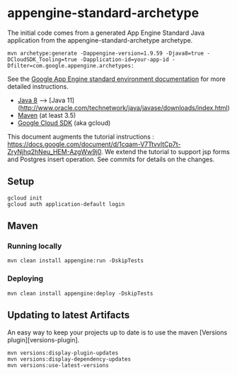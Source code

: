 appengine-standard-archetype
============================

The initial code comes from a generated App Engine Standard Java application from the appengine-standard-archetype archetype.

    mvn archetype:generate -Dappengine-version=1.9.59 -Djava8=true -DCloudSDK_Tooling=true -Dapplication-id=your-app-id -Dfilter=com.google.appengine.archetypes:

See the [Google App Engine standard environment documentation][ae-docs] for more
detailed instructions.

[ae-docs]: https://cloud.google.com/appengine/docs/java/


* [Java 8](http://www.oracle.com/technetwork/java/javase/downloads/index.html) --> [Java 11] (http://www.oracle.com/technetwork/java/javase/downloads/index.html)
* [Maven](https://maven.apache.org/download.cgi) (at least 3.5)
* [Google Cloud SDK](https://cloud.google.com/sdk/) (aka gcloud)

This document augments the tutorial instructions : https://docs.google.com/document/d/1cqam-V7TtvvltCp7t-ZryNjhq2hNeu_HEM-AzgWw9j0.  We extend the tutorial to support jsp forms and Postgres insert operation. See commits for details on the changes.  

## Setup

    gcloud init
    gcloud auth application-default login

## Maven
### Running locally

    mvn clean install appengine:run -DskipTests

### Deploying

    mvn clean install appengine:deploy -DskipTests


## Updating to latest Artifacts

An easy way to keep your projects up to date is to use the maven [Versions plugin][versions-plugin].

    mvn versions:display-plugin-updates
    mvn versions:display-dependency-updates
    mvn versions:use-latest-versions

